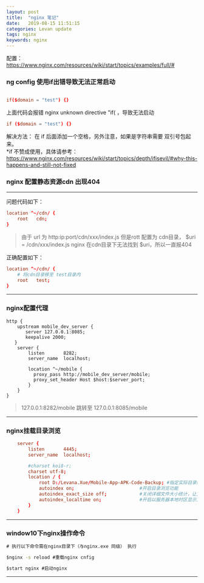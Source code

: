 ```yaml
---
layout: post  
title:  "nginx 笔记"  
date:   2019-08-15 11:51:15
categories: Levan update  
tags: nginx
keywords: nginx
---
```


配置：  
https://www.nginx.com/resources/wiki/start/topics/examples/full/#  

### ng config 使用if出错导致无法正常启动

```conf

if($domain = "test") {}

```

上面代码会报错 nginx unknown directive "if( ，导致无法启动

```conf
if ($domain = "test") {}
```

解决方法： 在 if 后面添加一个空格，另外注意，如果是字符串需要 双引号包起来。  
*if 不赞成使用，具体请参考：https://www.nginx.com/resources/wiki/start/topics/depth/ifisevil/#why-this-happens-and-still-not-fixed

<!--more -->

### nginx 配置静态资源cdn 出现404

---

问题代码如下：

```conf
location ^~/cdn/ {
    root   cdn;
}
```

> 由于 url 为 http:ip:port/cdn/xxx/index.js
> 但是rott 配置为 cdn目录， $uri = /cdn/xxx/index.js
> nginx 在cdn目录下无法找到 $uri，所以一直报404

正确配置如下：

```conf
location ^~/cdn/ {
    # 将cdn目录移至 test目录内
    root   test;
}
```

---

### nginx配置代理

```config
http {
    upstream mobile_dev_server {
       server 127.0.0.1:8085;
       keepalive 2000;
   }
    server {
        listen       8282;
        server_name  localhost;

        location ^~/mobile {
          proxy_pass http://mobile_dev_server/mobile;
          proxy_set_header Host $host:$server_port;
        }
    }
}
```

> 127.0.0.1:8282/mobile 跳转至 127.0.0.1:8085/mobile

---

### nginx挂载目录浏览

```conf
	server {
        listen       4445;
        server_name  localhost;

        #charset koi8-r;
        charset utf-8;
		location / {
            root D:/Levana.Xue/Mobile-App-APK-Code-Backup; #指定实际目录绝对路径
            autoindex on;                        #开启目录浏览功能
            autoindex_exact_size off;            #关闭详细文件大小统计，让文件大小显示MB，GB单位，默认为b
            autoindex_localtime on;              #开启以服务器本地时区显示文件修改日期!
        }
    }
```

---

### window10下nginx操作命令

```cmd
# 执行以下命令需在nginx目录下（与nginx.exe 同级） 执行

$nginx -s reload #重载nginx cnfig

$start nginx #启动nginx
```

---
